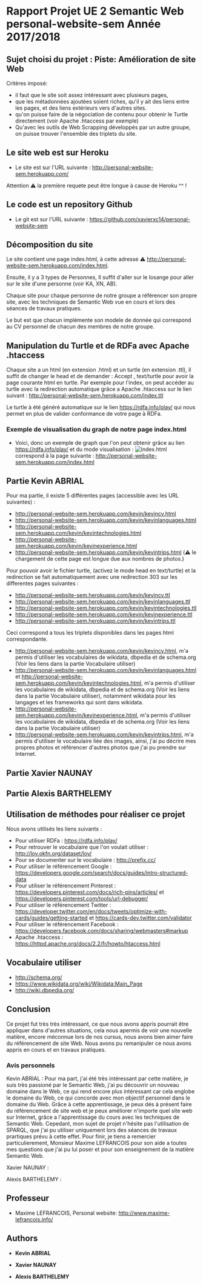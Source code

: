 # Rapport Projet UE 2 Semantic Web personal-website-sem Année 2017/2018

## Sujet choisi du projet : Piste: Amélioration de site Web
Critères imposé:
- il faut que le site soit assez intéressant avec plusieurs pages,
- que les métadonnées ajoutées soient riches, qu'il y ait des liens entre les
pages, et des liens extérieurs vers d'autres sites.
- qu'on puisse faire de la négociation de contenu pour obtenir le Turtle
directement (voir Apache .htaccess par exemple)
- Qu'avec les outils de Web Scrapping développés par un autre groupe, on
puisse trouver l'ensemble des triplets du site.

## Le site web est sur Heroku

- Le site est sur l'URL suivante : http://personal-website-sem.herokuapp.com/

Attention :warning: la première requete peut être longue à cause de Heroku ^^ !

## Le code est un repository Github

- Le git est sur l'URL suivante : https://github.com/xavierxc14/personal-website-sem


## Décomposition du site 

Le site contient une page index.html, à cette adresse :warning: http://personal-website-sem.herokuapp.com/index.html.

Ensuite, il y a 3 types de Personnes, Il suffit d'aller sur le losange pour aller sur le site d'une personne (voir KA, XN, AB).

Chaque site pour chaque personne de notre groupe a référencer son propre site, avec les techniques de Semantic Web vue en cours et lors des séances de travaux pratiques. 

Le but est que chacun implémente son modele de donnée qui correspond au CV personnel de chacun des membres de notre groupe.

## Manipulation du Turtle et de RDFa avec Apache .htaccess

Chaque site a un html (en extension .html) et un turtle (en extension .ttl), il suffit de changer le head et de demander : Accept , text/turtle pour avoir la page courante html en turtle. Par exemple pour l'index, on peut accéder au turtle avec la redirection automatique grâce a Apache .htaccess sur le lien suivant : http://personal-website-sem.herokuapp.com/index.ttl

Le turtle à été généré automatique sur le lien https://rdfa.info/play/ qui nous permet en plus de valider conformance de votre page à RDFa.

### Exemple de visualisation du graph de notre page index.html


- Voici, donc un exemple de graph que l'on peut obtenir grâce au lien https://rdfa.info/play/  et du mode visualisation :
![index.html](http://personal-website-sem.herokuapp.com/assets/images/rapport/index.png) correspond à la page suivante : http://personal-website-sem.herokuapp.com/index.html 


## Partie Kevin ABRIAL

Pour ma partie, il existe 5 différentes pages (accessible avec les URL suivantes) : 
- http://personal-website-sem.herokuapp.com/kevin/kevincv.html
- http://personal-website-sem.herokuapp.com/kevin/kevinlanguages.html
- http://personal-website-sem.herokuapp.com/kevin/kevintechnologies.html
- http://personal-website-sem.herokuapp.com/kevin/kevinexperience.html
- http://personal-website-sem.herokuapp.com/kevin/kevintrips.html (:warning: le chargement de cette page est longue due aux nombres de photos.)

Pour pouvoir avoir le fichier turtle, (activez le mode head en text/turtle) et la redirection se fait automatiquement avec une redirection 303 sur les differentes pages suivantes : 
- http://personal-website-sem.herokuapp.com/kevin/kevincv.ttl
- http://personal-website-sem.herokuapp.com/kevin/kevinlanguages.ttl
- http://personal-website-sem.herokuapp.com/kevin/kevintechnologies.ttl
- http://personal-website-sem.herokuapp.com/kevin/kevinexperience.ttl
- http://personal-website-sem.herokuapp.com/kevin/kevintrips.ttl

Ceci correspond a tous les triplets disponibles dans les pages html correspondante.

- http://personal-website-sem.herokuapp.com/kevin/kevincv.html, m'a permis d'utiliser les vocabulaires de wikidata, dbpedia et de schema.org (Voir les liens dans la partie Vocabulaire utiliser)
- http://personal-website-sem.herokuapp.com/kevin/kevinlanguages.html et http://personal-website-sem.herokuapp.com/kevin/kevintechnologies.html, m'a permis d'utiliser les vocabulaires de wikidata, dbpedia et de schema.org (Voir les liens dans la partie Vocabulaire utiliser), notamment wikidata pour les langages et les frameworks qui sont dans wikidata.
- http://personal-website-sem.herokuapp.com/kevin/kevinexperience.html, m'a permis d'utiliser les vocabulaires de wikidata, dbpedia et de schema.org (Voir les liens dans la partie Vocabulaire utiliser)
- http://personal-website-sem.herokuapp.com/kevin/kevintrips.html, m'a permis d'utiliser le vocabulaire liée des images, ainsi, j'ai pu décrire mes propres photos et référencer d'autres photos que j'ai pu prendre sur Internet.

## Partie Xavier NAUNAY


## Partie Alexis BARTHELEMY 



## Utilisation de méthodes pour réaliser ce projet

Nous avons utilisés les liens suivants : 

- Pour utiliser RDFa : https://rdfa.info/play/
- Pour retrouver le vocabulaire que l'on voulait utiliser : http://lov.okfn.org/dataset/lov/
- Pour se documenter sur le vocabulaire : http://prefix.cc/
- Pour utiliser le référencement Google : https://developers.google.com/search/docs/guides/intro-structured-data
- Pour utiliser le référencement Pinterest : https://developers.pinterest.com/docs/rich-pins/articles/ et  https://developers.pinterest.com/tools/url-debugger/ 
- Pour utiliser le référencement Twitter : https://developer.twitter.com/en/docs/tweets/optimize-with-cards/guides/getting-started  et https://cards-dev.twitter.com/validator 
- Pour utiliser le référencement Facebook : https://developers.facebook.com/docs/sharing/webmasters#markup
- Apache .htaccess : https://httpd.apache.org/docs/2.2/fr/howto/htaccess.html

## Vocabulaire utiliser

- http://schema.org/
- https://www.wikidata.org/wiki/Wikidata:Main_Page
- http://wiki.dbpedia.org/

## Conclusion

Ce projet fut très très intéressant, ce que nous avons appris pourrait être appliquer dans d'autres situations, cela nous apermis de voir une nouvelle matière, encore méconnue lors de nos cursus, nous avons bien aimer faire du référencement de site Web. Nous avons pu remanipuler ce nous avons appris en cours et en travaux pratiques.

### Avis personnels


Kevin ABRIAL : 
Pour ma part, j'ai été très intéressant par cette matière, je suis très passioné par le Semantic Web, j'ai pu découvrir un nouveau domaine dans le Web, ce qui rend encore plus intéressant car cela englobe le domaine du Web, ce qui concorde avec mon objectif personnel dans le domaine du Web. Grâce à cette apprentissage, je peux dés à présent faire du référencement de site web et je peux améliorer n'importe quel site web sur Internet, grâce a l'apprentissage du cours avec les techniques de Semantic Web.
Cepedant, mon sujet de projet n'hésite pas l'utilisation de SPARQL, que j'ai pu utiliser uniquement lors des séances de travaux prartiques prévu à cette effet.
Pour finir, je tiens a remercier particulierement, Monsieur Maxime LEFRANCOIS pour son aide a toutes mes questions que j'ai pu lui poser et pour son enseignement de la matière Semantic Web.

Xavier NAUNAY : 


Alexis BARTHELEMY : 



## Professeur

* Maxime LEFRANCOIS, Personal website: http://www.maxime-lefrancois.info/ 


## Authors

* **Kevin ABRIAL**

* **Xavier NAUNAY**

* **Alexis BARTHELEMY**
